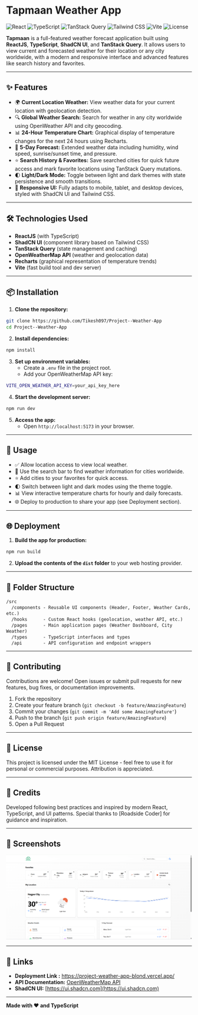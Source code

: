 # Tapmaan Weather App

![React](https://img.shields.io/badge/React-18.x-61DAFB?logo=react&logoColor=white)
![TypeScript](https://img.shields.io/badge/TypeScript-5.x-3178C6?logo=typescript&logoColor=white)
![TanStack Query](https://img.shields.io/badge/TanStack_Query-5.x-FF4154?logo=reactquery&logoColor=white)
![Tailwind CSS](https://img.shields.io/badge/Tailwind_CSS-3.x-38B2AC?logo=tailwind-css&logoColor=white)
![Vite](https://img.shields.io/badge/Vite-5.x-646CFF?logo=vite&logoColor=white)
![License](https://img.shields.io/badge/License-MIT-green.svg)

**Tapmaan** is a full-featured weather forecast application built using **ReactJS**, **TypeScript**, **ShadCN UI**, and **TanStack Query**. It allows users to view current and forecasted weather for their location or any city worldwide, with a modern and responsive interface and advanced features like search history and favorites.

---

## ✨ Features

- 🌍 **Current Location Weather:** View weather data for your current location with geolocation detection.
- 🔍 **Global Weather Search:** Search for weather in any city worldwide using OpenWeather API and city geocoding.
- 📊 **24-Hour Temperature Chart:** Graphical display of temperature changes for the next 24 hours using Recharts.
- 📅 **5-Day Forecast:** Extended weather data including humidity, wind speed, sunrise/sunset time, and pressure.
- ⭐ **Search History & Favorites:** Save searched cities for quick future access and mark favorite locations using TanStack Query mutations.
- 🌓 **Light/Dark Mode:** Toggle between light and dark themes with state persistence and smooth transitions.
- 📱 **Responsive UI:** Fully adapts to mobile, tablet, and desktop devices, styled with ShadCN UI and Tailwind CSS.


---

## 🛠️ Technologies Used

- **ReactJS** (with TypeScript)
- **ShadCN UI** (component library based on Tailwind CSS)
- **TanStack Query** (state management and caching)
- **OpenWeatherMap API** (weather and geolocation data)
- **Recharts** (graphical representation of temperature trends)
- **Vite** (fast build tool and dev server)


---

## 📦 Installation

1. **Clone the repository:**
```bash
git clone https://github.com/Tikesh097/Project--Weather-App
cd Project--Weather-App
```

2. **Install dependencies:**
```bash
npm install
```

3. **Set up environment variables:**
   - Create a `.env` file in the project root.
   - Add your OpenWeatherMap API key:
```bash
VITE_OPEN_WEATHER_API_KEY=your_api_key_here
```

4. **Start the development server:**
```bash
npm run dev
```

5. **Access the app:**
   - Open `http://localhost:5173` in your browser.

---

## 🚀 Usage

- ✅ Allow location access to view local weather.
- 🔎 Use the search bar to find weather information for cities worldwide.
- ⭐ Add cities to your favorites for quick access.
- 🌓 Switch between light and dark modes using the theme toggle.
- 📊 View interactive temperature charts for hourly and daily forecasts.
- 🌐 Deploy to production to share your app (see Deployment section).

---

## 🌐 Deployment

1. **Build the app for production:**
```bash
npm run build
```

2. **Upload the contents of the `dist` folder** to your web hosting provider.

---

## 📁 Folder Structure

```
/src
  /components - Reusable UI components (Header, Footer, Weather Cards, etc.)
  /hooks      - Custom React hooks (geolocation, weather API, etc.)
  /pages      - Main application pages (Weather Dashboard, City Weather)
  /types      - TypeScript interfaces and types
  /api        - API configuration and endpoint wrappers
```

---

## 🤝 Contributing

Contributions are welcome! Open issues or submit pull requests for new features, bug fixes, or documentation improvements.

1. Fork the repository
2. Create your feature branch (`git checkout -b feature/AmazingFeature`)
3. Commit your changes (`git commit -m 'Add some AmazingFeature'`)
4. Push to the branch (`git push origin feature/AmazingFeature`)
5. Open a Pull Request

---

## 📄 License

This project is licensed under the MIT License - feel free to use it for personal or commercial purposes. Attribution is appreciated.

---

## 🙏 Credits

Developed following best practices and inspired by modern React, TypeScript, and UI patterns. Special thanks to [Roadside Coder] for guidance and inspiration.

---

## 📸 Screenshots

![Climate Weather App Dashboard](https://github.com/Tikesh097/Project--Weather-App/blob/main/public/Screenshot1.png)


---

## 🔗 Links

- **Deployment Link :** https://project-weather-app-blond.vercel.app/ 
- **API Documentation:** [OpenWeatherMap API](https://openweathermap.org/api)
- **ShadCN UI:** [https://ui.shadcn.com](https://ui.shadcn.com)

---

**Made with ❤️ and TypeScript**